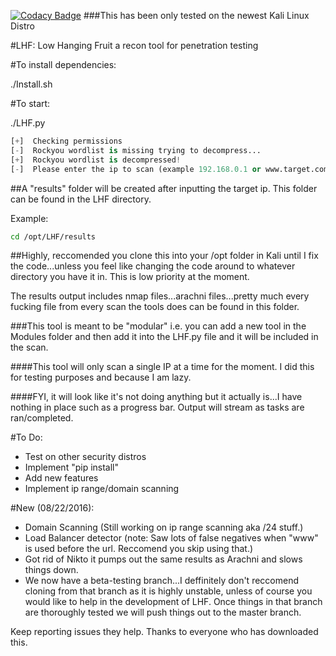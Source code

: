 [![Codacy Badge](https://api.codacy.com/project/badge/Grade/c8b3374f4de74d6dbe3372c532e31e10)](https://www.codacy.com/app/robin-williams/LHF?utm_source=github.com&amp;utm_medium=referral&amp;utm_content=blindfuzzy/LHF&amp;utm_campaign=Badge_Grade)
###This has been only tested on the newest Kali Linux Distro


#LHF: Low Hanging Fruit a recon tool for penetration testing


#To install dependencies:

./Install.sh

#To start: 

./LHF.py

```python
[+]  Checking permissions
[-]  Rockyou wordlist is missing trying to decompress...
[+]  Rockyou wordlist is decompressed!
[-]  Please enter the ip to scan (example 192.168.0.1 or www.target.com)  : <target ip/url here>
```

##A "results" folder will be created after inputting the target ip. This folder can be found in the LHF directory. 

Example:
```bash
cd /opt/LHF/results
```
##Highly, reccomended you clone this into your /opt folder in Kali until I fix the code...unless you feel like changing the code around to whatever directory you have it in. This is low priority at the moment. 

The results output includes nmap files...arachni files...pretty much every fucking file from every scan the tools does can be found in this folder. 

###This tool is meant to be "modular" i.e. you can add a new tool in the Modules folder and then add it into the LHF.py file and it will be included in the scan. 

####This tool will only scan a single IP at a time for the moment. I did this for testing purposes and because I am lazy.

####FYI, it will look like it's not doing anything but it actually is...I have nothing in place such as a progress bar. Output will stream as tasks are ran/completed. 

#To Do:
+ Test on other security distros 
+ Implement "pip install"
+ Add new features
+ Implement ip range/domain scanning

#New (08/22/2016):
+ Domain Scanning (Still working on ip range scanning aka /24 stuff.) 
+ Load Balancer detector (note: Saw lots of false negatives when "www" is used before the url. Reccomend you skip using that.)
+ Got rid of Nikto it pumps out the same results as Arachni and slows things down. 
+ We now have a beta-testing branch...I deffinitely don't reccomend cloning from that branch as it is highly unstable, unless of course you would like to help in the development of LHF. Once things in that branch are thoroughly tested we will push things out to the master branch.


Keep reporting issues they help.
Thanks to everyone who has downloaded this. 
